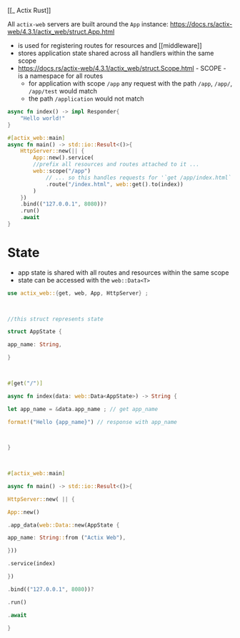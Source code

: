 [[_ Actix Rust]]

All `actix-web` servers are built around the `App` instance:
https://docs.rs/actix-web/4.3.1/actix_web/struct.App.html

- is used for registering routes  for resources and [[middleware]] 
- stores application state shared across all handlers within the same scope
- https://docs.rs/actix-web/4.3.1/actix_web/struct.Scope.html - SCOPE - is a namespace for all routes
	- for application with scope `/app` any request with the path `/app`, `/app/`, `/app/test` would match
	- the path `/application` would not match

```rust
async fn index() -> impl Responder{
	"Hello world!"
}

#[actix_web::main]
async fn main() -> std::io::Result<()>{
	HttpServer::new(|| {
		App::new().service(
		//prefix all resources and routes attached to it ...
		web::scope("/app")
			// ... so this handles requests for '`get /app/index.html`'
			.route("/index.html", web::get().to(index))
		)
	})
	.bind(("127.0.0.1", 8080))?
	.run()
	.await
}
```

# State
- app state is shared with all routes and resources within the same scope
- state can be accessed with the `web::Data<T>`

```rust
use actix_web::{get, web, App, HttpServer} ;

  

//this struct represents state

struct AppState {

app_name: String,

}

  

#[get("/")]

async fn index(data: web::Data<AppState>) -> String {

let app_name = &data.app_name ; // get app_name

format!("Hello {app_name}") // response with app_name

  

}

  

#[actix_web::main]

async fn main() -> std::io::Result<()>{

HttpServer::new( || {

App::new()

.app_data(web::Data::new(AppState {

app_name: String::from ("Actix Web"),

}))

.service(index)

})

.bind(("127.0.0.1", 8080))?

.run()

.await

}
```



